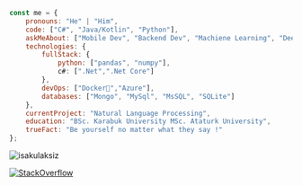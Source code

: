 
```javascript
const me = {
    pronouns: "He" | "Him",
    code: ["C#", "Java/Kotlin", "Python"],
    askMeAbout: ["Mobile Dev", "Backend Dev", "Machiene Learning", "Deep Learning"],
    technologies: {
        fullStack: {
            python: ["pandas", "numpy"],
            c#: [".Net",".Net Core"]
        },
        devOps: ["Docker🐳","Azure"],
        databases: ["Mongo", "MySql", "MsSQL", "SQLite"]
    },
    currentProject: "Natural Language Processing",
    education: "BSc. Karabuk University MSc. Ataturk University",
    trueFact: "Be yourself no matter what they say !"
};
```

<p align="left"> <img src="https://komarev.com/ghpvc/?username=isakulaksiz&label=Profile%20views&color=0e75b6&style=flat" alt="isakulaksiz" /> </p>
<a href="https://stackoverflow.com/users/11792914/isa" target="_blank">
            <img alt="StackOverflow"
            src="https://stackoverflow-badge.vercel.app/?userID=11792914" />
</a>
